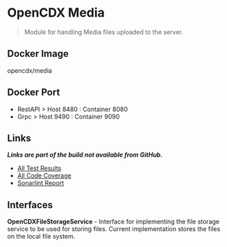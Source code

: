 # OpenCDX Media
> Module for handling Media files uploaded to the server.

## Docker Image
opencdx/media

## Docker Port
- RestAPI > Host 8480 : Container 8080
- Grpc > Host 9490 : Container 9090

## Links
_**Links are part of the build not available from GitHub.**_
- [All Test Results](build/reports/tests/test/index.html)
- [All Code Coverage](build/reports/jacoco/test/html/index.html)
- [Sonarlint Report](build/reports/sonarlint/sonarlintMain.html)
## Interfaces
**OpenCDXFileStorageService** - Interface for implementing the file storage service to be used for storing files. Current implementation stores the files on the local file system.
